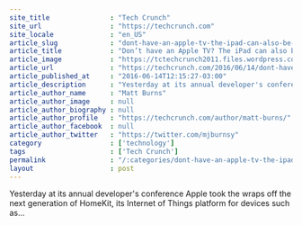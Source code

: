 ```yaml
---
site_title               : "Tech Crunch"
site_url                 : "https://techcrunch.com"
site_locale              : "en_US"
article_slug             : "dont-have-an-apple-tv-the-ipad-can-also-be-a-home-hub-for-homekit-devices"
article_title            : "Don’t have an Apple TV? The iPad can also be a Home Hub for HomeKit devices"
article_image            : "https://tctechcrunch2011.files.wordpress.com/2016/06/screen-shot-2016-06-14-at-3-12-54-pm.png?w=697&h=400&crop=1"
article_url              : "https://techcrunch.com/2016/06/14/dont-have-an-apple-tv-the-ipad-can-also-be-a-homekit-hub/"
article_published_at     : "2016-06-14T12:15:27-03:00"
article_description      : "Yesterday at its annual developer's conference Apple took the wraps off the next generation of HomeKit, its Internet of Things platform for devices such as..."
article_author_name      : "Matt Burns"
article_author_image     : null
article_author_biography : null
article_author_profile   : "https://techcrunch.com/author/matt-burns/"
article_author_facebook  : null
article_author_twitter   : "https://twitter.com/mjburnsy"
category                 : ['technology']
tags                     : ['Tech Crunch']
permalink                : "/:categories/dont-have-an-apple-tv-the-ipad-can-also-be-a-home-hub-for-homekit-devices/"
layout                   : post
---
```


Yesterday at its annual developer's conference Apple took the wraps off the next generation of HomeKit, its Internet of Things platform for devices such as...
